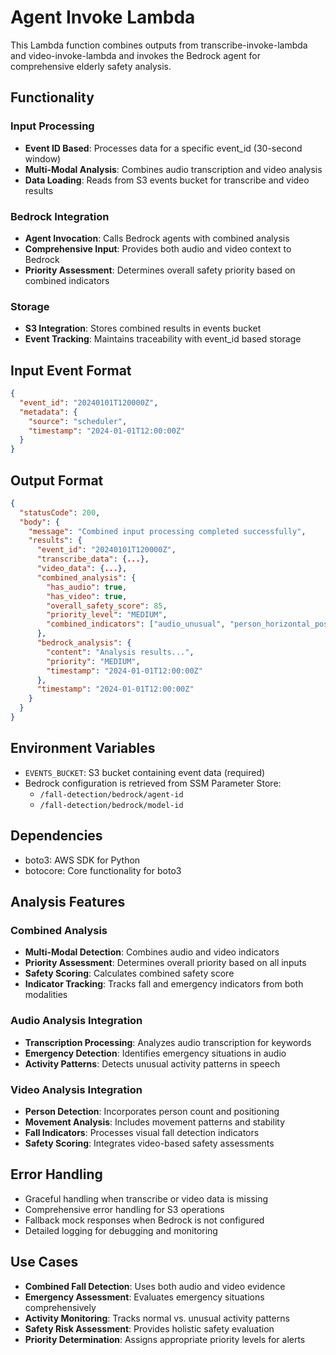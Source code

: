 # Agent Invoke Lambda

This Lambda function combines outputs from transcribe-invoke-lambda and video-invoke-lambda and invokes the Bedrock agent for comprehensive elderly safety analysis.

## Functionality

### Input Processing
- **Event ID Based**: Processes data for a specific event_id (30-second window)
- **Multi-Modal Analysis**: Combines audio transcription and video analysis
- **Data Loading**: Reads from S3 events bucket for transcribe and video results

### Bedrock Integration
- **Agent Invocation**: Calls Bedrock agents with combined analysis
- **Comprehensive Input**: Provides both audio and video context to Bedrock
- **Priority Assessment**: Determines overall safety priority based on combined indicators

### Storage
- **S3 Integration**: Stores combined results in events bucket
- **Event Tracking**: Maintains traceability with event_id based storage

## Input Event Format

```json
{
  "event_id": "20240101T120000Z",
  "metadata": {
    "source": "scheduler",
    "timestamp": "2024-01-01T12:00:00Z"
  }
}
```

## Output Format

```json
{
  "statusCode": 200,
  "body": {
    "message": "Combined input processing completed successfully",
    "results": {
      "event_id": "20240101T120000Z",
      "transcribe_data": {...},
      "video_data": {...},
      "combined_analysis": {
        "has_audio": true,
        "has_video": true,
        "overall_safety_score": 85,
        "priority_level": "MEDIUM",
        "combined_indicators": ["audio_unusual", "person_horizontal_position"]
      },
      "bedrock_analysis": {
        "content": "Analysis results...",
        "priority": "MEDIUM",
        "timestamp": "2024-01-01T12:00:00Z"
      },
      "timestamp": "2024-01-01T12:00:00Z"
    }
  }
}
```

## Environment Variables

- `EVENTS_BUCKET`: S3 bucket containing event data (required)
- Bedrock configuration is retrieved from SSM Parameter Store:
  - `/fall-detection/bedrock/agent-id`
  - `/fall-detection/bedrock/model-id`

## Dependencies

- boto3: AWS SDK for Python
- botocore: Core functionality for boto3

## Analysis Features

### Combined Analysis
- **Multi-Modal Detection**: Combines audio and video indicators
- **Priority Assessment**: Determines overall priority based on all inputs
- **Safety Scoring**: Calculates combined safety score
- **Indicator Tracking**: Tracks fall and emergency indicators from both modalities

### Audio Analysis Integration
- **Transcription Processing**: Analyzes audio transcription for keywords
- **Emergency Detection**: Identifies emergency situations in audio
- **Activity Patterns**: Detects unusual activity patterns in speech

### Video Analysis Integration
- **Person Detection**: Incorporates person count and positioning
- **Movement Analysis**: Includes movement patterns and stability
- **Fall Indicators**: Processes visual fall detection indicators
- **Safety Scoring**: Integrates video-based safety assessments

## Error Handling

- Graceful handling when transcribe or video data is missing
- Comprehensive error handling for S3 operations
- Fallback mock responses when Bedrock is not configured
- Detailed logging for debugging and monitoring

## Use Cases

- **Combined Fall Detection**: Uses both audio and video evidence
- **Emergency Assessment**: Evaluates emergency situations comprehensively
- **Activity Monitoring**: Tracks normal vs. unusual activity patterns
- **Safety Risk Assessment**: Provides holistic safety evaluation
- **Priority Determination**: Assigns appropriate priority levels for alerts

